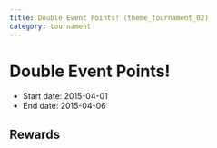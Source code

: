 ```yaml
---
title: Double Event Points! (theme_tournament_02)
category: tournament
---
```

# Double Event Points!

  * Start date: 2015-04-01
  * End date: 2015-04-06

## Rewards

